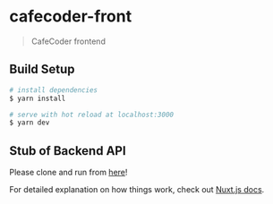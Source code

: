 # cafecoder-front

> CafeCoder frontend

## Build Setup

``` bash
# install dependencies
$ yarn install

# serve with hot reload at localhost:3000
$ yarn dev
```

## Stub of Backend API
Please clone and run from [here](https://github.com/kichi2004/cafecoder-stub)!

For detailed explanation on how things work, check out [Nuxt.js docs](https://nuxtjs.org).
